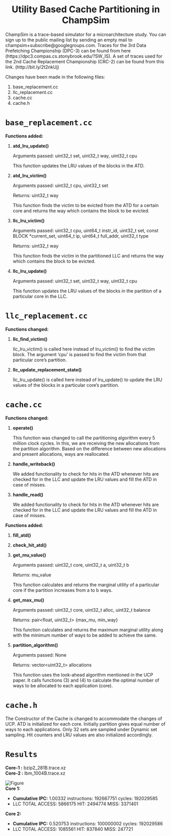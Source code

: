 <p align="center">
  <h1 align="center">Utility Based Cache Partitioning in ChampSim </h1>
  <p> ChampSim is a trace-based simulator for a microarchitecture study. You can sign up to the public mailing list by sending an empty mail to champsim+subscribe@googlegroups.com. Traces for the 3rd Data Prefetching Championship (DPC-3) can be found from here (https://dpc3.compas.cs.stonybrook.edu/?SW_IS). A set of traces used for the 2nd Cache Replacement Championship (CRC-2) can be found from this link. (http://bit.ly/2t2nkUj) <p>
</p>

Changes have been made in the following files:



1. base_replacement.cc
2. llc_replacement.cc
3. cache.cc
4. cache.h

# ```base_replacement.cc```

**Functions added:**



1. **atd_lru_update()**

    Arguments passed: uint32_t set, uint32_t way, uint32_t cpu


    This function updates the LRU values of the blocks in the ATD.

2. **atd_lru_victim()**

    Arguments passed: uint32_t cpu, uint32_t set


    Returns: uint32_t way


    This function finds the victim to be evicted from the ATD for a certain core and returns the way which contains the block to be evicted.

3. **llc_lru_victim()**

    Arguments passed: uint32_t cpu, uint64_t instr_id, uint32_t set, const BLOCK *current_set, uint64_t ip, uint64_t full_addr, uint32_t type


    Returns: uint32_t way


    This function finds the victim in the partitioned LLC and returns the way which contains the block to be evicted.

4. **llc_lru_update()**

    Arguments passed: uint32_t set, uint32_t way, uint32_t cpu


    This function updates the LRU values of the blocks in the partition of a particular core in the LLC.


# ```llc_replacement.cc```

**Functions changed:**



1. **llc_find_victim()**

    llc_lru_victim()  is called here instead of lru_victim() to find the victim block. The argument ‘cpu’ is passed to find the victim from that particular core’s partition.

2. **llc_update_replacement_state()**

    llc_lru_update() is called here instead of lru_update() to update the LRU values of the blocks in a particular core’s partition.


# ```cache.cc```

**Functions changed:**



1. **operate()**

    This function was changed to call the partitioning algorithm every 5 million clock cycles. In this, we are receiving the new allocations from the partition algorithm. Based on the difference between new allocations and present allocations, ways are reallocated.

2. **handle_writeback()**

    We added functionality to check for hits in the ATD whenever hits are checked for in the LLC and update the LRU values and fill the ATD in case of misses.

3. **handle_read()**

    We added functionality to check for hits in the ATD whenever hits are checked for in the LLC and update the LRU values and fill the ATD in case of misses.


**Functions added:**



1. **fill_atd()**
2. **check_hit_atd()**
3. **get_mu_value()**

    Arguments passed: uint32_t core, uint32_t a, uint32_t b


    Returns:  mu_value


    This function calculates and returns the marginal utility of a particular core if the partition increases from a to b ways.

4. **get_max_mu()**

    Arguments passed: uint32_t core, uint32_t alloc, uint32_t balance


    Returns: pair&lt;float, uint32_t> {max_mu, min_way}


    This function calculates and returns the maximum marginal utility along with the minimum number of ways to be added to achieve the same.

5. **partition_algorithm()**

    Arguments passed: None


    Returns: vector&lt;uint32_t> allocations


    This function uses the look-ahead algorithm mentioned in the UCP paper. It calls functions (3) and (4) to calculate the optimal number of ways to be allocated to each application (core).


# ```cache.h```

  The Constructor of the Cache is changed to accommodate the changes of UCP. 
  ATD is initialized for each core. Initially partition gives equal number of ways to each 
  applications. Only 32 sets are sampled under Dynamic set sampling. Hit counters and LRU values are also initialized accordingly.

# ```Results```
  
   **Core-1 :** bzip2_281B.trace.xz  
   **Core-2 :** lbm_1004B.trace.xz  
   
   ![Figure](https://user-images.githubusercontent.com/75127394/168048759-27ebf95a-ed31-4c08-8568-57408048e6ce.png)  
   **Core 1:**
   * **Cumulative IPC:** 1.00332 instructions: 192667751 cycles: 192029585
   * LLC TOTAL     ACCESS:    5866175  HIT:    2494774  MISS:    3371401
 
   **Core 2:**
   * **Cumulative IPC:** 0.520753 instructions: 100000002 cycles: 192029586  
   * LLC TOTAL     ACCESS:    1085561  HIT:     837840  MISS:     247721
